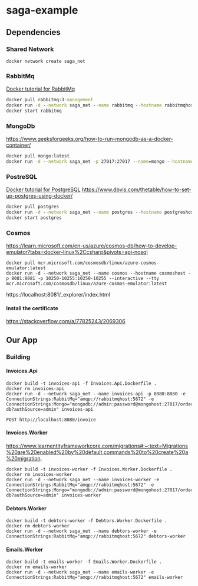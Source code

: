 # saga-example

## Dependencies

### Shared Network

```
docker network create saga_net
```

### RabbitMq

[Docker tutorial for RabbitMq](https://www.svix.com/resources/guides/rabbitmq-docker-setup-guide/#step-1-pulling-the-rabbitmq-docker-image)

```cmd
docker pull rabbitmq:3-management
docker run -d --network saga_net --name rabbitmq --hostname rabbitmqhost -p 5672:5672 -p 15672:15672 rabbitmq:3-management
docker start rabbitmq
```

### MongoDb

https://www.geeksforgeeks.org/how-to-run-mongodb-as-a-docker-container/

```cmd
docker pull mongo:latest
docker run -d --network saga_net -p 27017:27017 --name=mongo --hostname mongohost -e MONGO_INITDB_ROOT_USERNAME=admin -e MONGO_INITDB_ROOT_PASSWORD=password -e MONGO_INITDB_DATABASE=orders-db mongo:latest
```

### PostreSQL

[Docker tutorial for PostgreSQL](https://www.docker.com/blog/how-to-use-the-postgres-docker-official-image/)
https://www.dbvis.com/thetable/how-to-set-up-postgres-using-docker/

```cmd
docker pull postgres
docker run -d --network saga_net --name postgres --hostname postgreshost -p 5432:5432 -e POSTGRES_PASSWORD=mysecretpassword -v postgres_data:/var/lib/postgresql/data postgres
docker start postgres
```

### Cosmos 

https://learn.microsoft.com/en-us/azure/cosmos-db/how-to-develop-emulator?tabs=docker-linux%2Ccsharp&pivots=api-nosql

```
docker pull mcr.microsoft.com/cosmosdb/linux/azure-cosmos-emulator:latest
docker run -d --network saga_net --name cosmos --hostname cosmoshost -p 8081:8081 -p 10250-10255:10250-10255 --interactive --tty mcr.microsoft.com/cosmosdb/linux/azure-cosmos-emulator:latest
```

https://localhost:8081/_explorer/index.html

#### Install the certificate

https://stackoverflow.com/a/77825243/2069306

## Our App

### Building

#### Invoices.Api

```
docker build -t invoices-api -f Invoices.Api.Dockerfile .
docker rm invoices-api
docker run -d --network saga_net --name invoices-api -p 8080:8080 -e ConnectionStrings:RabbitMq="amqp://rabbitmqhost:5672" -e ConnectionStrings:Mongo="mongodb://admin:password@mongohost:27017/orders-db?authSource=admin" invoices-api 
```

`POST http://localhost:8080/invoice`

#### Invoices.Worker

https://www.learnentityframeworkcore.com/migrations#:~:text=Migrations%20are%20enabled%20by%20default,commands%20to%20create%20a%20migration.

```
docker build -t invoices-worker -f Invoices.Worker.Dockerfile .
docker rm invoices-worker
docker run -d --network saga_net --name invoices-worker -e ConnectionStrings:RabbitMq="amqp://rabbitmqhost:5672" -e ConnectionStrings:Mongo="mongodb://admin:password@mongohost:27017/orders-db?authSource=admin" invoices-worker 

```

#### Debtors.Worker

```
docker build -t debtors-worker -f Debtors.Worker.Dockerfile .
docker rm debtors-worker
docker run -d --network saga_net --name debtors-worker -e ConnectionStrings:RabbitMq="amqp://rabbitmqhost:5672" debtors-worker 
```

#### Emails.Worker

```
docker build -t emails-worker -f Emails.Worker.Dockerfile .
docker rm emails-worker
docker run -d --network saga_net --name emails-worker -e ConnectionStrings:RabbitMq="amqp://rabbitmqhost:5672" emails-worker 
```